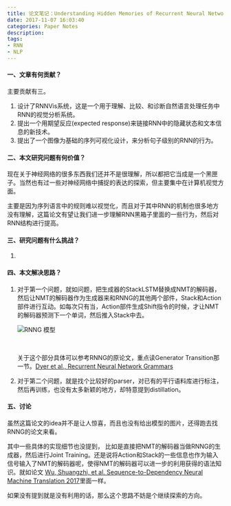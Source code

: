 ```yaml
---
title: 论文笔记：Understanding Hidden Memories of Recurrent Neural Networks
date: 2017-11-07 16:03:40
categories: Paper Notes
description:
tags:
- RNN
- NLP
---
```


#### 一、文章有何贡献？

主要贡献有三。

1. 设计了RNNVis系统，这是一个用于理解、比较、和诊断自然语言处理任务中RNN的视觉分析系统。
2. 提出一个用期望反应(expected response)来链接RNN中的隐藏状态和文本信息的新技术。
3. 提出了一个图像为基础的序列可视化设计，来分析句子级别的RNN的行为。

#### 二、本文研究问题有何价值？

现在关于神经网络的很多东西我们还并不是很理解，所以都把它当成是一个黑匣子。当然也有过一些对神经网络中捕捉的表达的探索，但主要集中在计算机视觉方面。

主要是因为序列语言中的规则难以视觉化，而且对于其中RNN的机制也很多地方没有理解，这篇论文有望让我们进一步理解RNN黑箱子里面的一些行为，然后对RNN结构进行提高。

#### 三、研究问题有什么挑战？

1. ​

#### 四、本文解决思路？

1. 对于第一个问题，就如问题，把生成器的StackLSTM替换成NMT的解码器，然后让NMT的解码器作为生成器来和RNNG的其他两个部件，Stack和Action部件进行互动。如每次只有当，Action部件生成Shift指令的时候，才让NMT的解码器预测下一个单词，然后推入Stack中去。

   ![RNNG 模型](http://upload-images.jianshu.io/upload_images/4787675-e6faea7b84f4c40b.png?imageMogr2/auto-orient/strip%7CimageView2/2/w/1240)

   ​

   关于这个部分具体可以参考RNNG的原论文，重点读Generator Transition那一节。[Dyer et al., Recurrent Neural Network Grammars](https://arxiv.org/abs/1602.07776)

2. 对于第二个问题，就是找个比较好的parser，对已有的平行语料库进行标注，然后再训练，也没有太多新颖的地方，却特意提到distillation。

#### 五、讨论

虽然这篇论文的idea并不是让人惊喜，而且也没有给出模型的图片，还得跑去找RNNG的论文来看。

其中一些具体的实现细节也没提到， 比如是直接把NMT的解码器当做RNNG的生成器，然后进行Joint Training。还是说将Action和Stack的一些信息也作为输入信号输入了NMT的解码器呢，使得NMT的解码器可以进一步的利用获得的语法知识。就如论文 [Wu, Shuangzhi, et al. Sequence-to-Dependency Neural Machine Translation 2017](http://www.aclweb.org/anthology/P17-1065)里面一样。

如果没有提到就是没有利用的话，那么这个思路不妨是个继续探索的方向。

